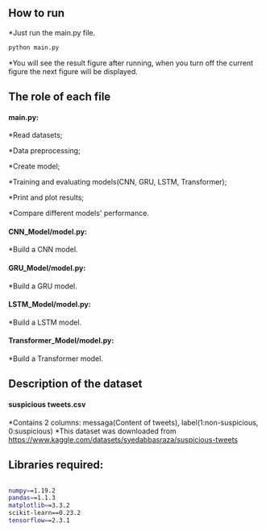 
## How to run
*Just run the main.py file. 
```bash
python main.py
```
*You will see the result figure after running, when you turn off the current figure the next figure will be displayed.

## The role of each file
#### main.py: 

*Read datasets; 

*Data preprocessing;

*Create model;

*Training and evaluating models(CNN, GRU, LSTM, Transformer);

*Print and plot results;

*Compare different models' performance.

#### CNN_Model/model.py: 
*Build a CNN model.

#### GRU_Model/model.py: 
*Build a GRU model.

#### LSTM_Model/model.py: 
*Build a LSTM model.

#### Transformer_Model/model.py: 
*Build a Transformer model.



## Description of the dataset
#### suspicious tweets.csv
*Contains 2 columns: messaga(Content of tweets), label(1:non-suspicious, 0:suspicious)
*This dataset was downloaded from https://www.kaggle.com/datasets/syedabbasraza/suspicious-tweets

## Libraries required:
```bash

numpy==1.19.2
pandas==1.1.3
matplotlib==3.3.2
scikit-learn==0.23.2
tensorflow==2.3.1

```

